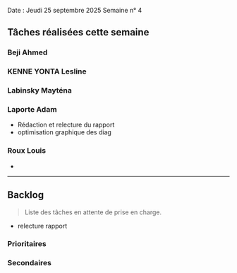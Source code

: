 Date : Jeudi 25 septembre 2025
Semaine n° 4

## Tâches réalisées cette semaine



### Beji Ahmed


### KENNE YONTA Lesline


### Labinsky Mayténa


### Laporte Adam
- Rédaction et relecture du rapport 
- optimisation graphique des diag

### Roux Louis
- 

---

## Backlog

> Liste des tâches en attente de prise en charge.
- relecture rapport 
  


### Prioritaires


### Secondaires
